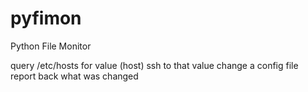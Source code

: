 # pyfimon

Python File Monitor

query /etc/hosts for value (host)
ssh to that value
change a config file
report back what was changed
